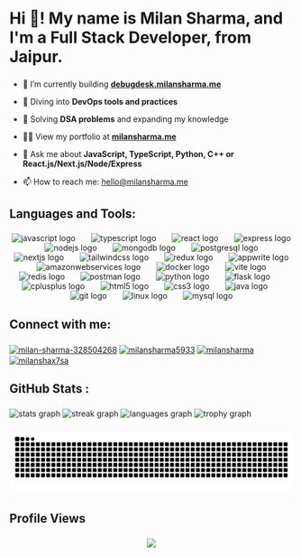 <h1 align="left">Hi 👋! My name is Milan Sharma, and I'm a Full Stack Developer, from Jaipur.</h1>

###

<p align="left">

- 🌱 I’m currently building <a href="https://www.debugdesk.milansharma.me/" target="blank">**debugdesk.milansharma.me**</a>

- 🔧 Diving into **DevOps tools and practices**

- 🧠 Solving **DSA problems** and expanding my knowledge

- 👨‍💻 View my portfolio at <a href="https://www.milansharma.me/" target="blank">**milansharma.me**</a>

- 💬 Ask me about **JavaScript, TypeScript, Python, C++ or React.js/Next.js/Node/Express**

- 📫 How to reach me: [hello@milansharma.me](mailto:hello@milansharma.me)
</p>

###

<h2 align="left">Languages and Tools:</h2>

###

<div align="center">
  <img src="https://cdn.jsdelivr.net/gh/devicons/devicon/icons/javascript/javascript-original.svg" height="35" alt="javascript logo"  />
  <img width="20" />
  <img src="https://cdn.jsdelivr.net/gh/devicons/devicon/icons/typescript/typescript-original.svg" height="35" alt="typescript logo"  />
  <img width="20" />
  <img src="https://cdn.jsdelivr.net/gh/devicons/devicon/icons/react/react-original.svg" height="35" alt="react logo"  />
  <img width="20" />
  <img src="https://skillicons.dev/icons?i=express" height="35" alt="express logo"  />
  <img width="20" />
  <img src="https://cdn.jsdelivr.net/gh/devicons/devicon/icons/nodejs/nodejs-original.svg" height="35" alt="nodejs logo"  />
  <img width="20" />
  <img src="https://cdn.jsdelivr.net/gh/devicons/devicon/icons/mongodb/mongodb-original.svg" height="35" alt="mongodb logo"  />
  <img width="20" />
  <img src="https://cdn.jsdelivr.net/gh/devicons/devicon/icons/postgresql/postgresql-original.svg" height="35" alt="postgresql logo"  />
  <img width="20" />
  <img src="https://skillicons.dev/icons?i=nextjs" height="35" alt="nextjs logo"  />
  <img width="20" />
  <img src="https://skillicons.dev/icons?i=tailwind" height="35" alt="tailwindcss logo"  />
  <img width="20" />
  <img src="https://cdn.jsdelivr.net/gh/devicons/devicon/icons/redux/redux-original.svg" height="35" alt="redux logo"  />
  <img width="20" />
  <img src="https://cdn.jsdelivr.net/gh/devicons/devicon/icons/appwrite/appwrite-original.svg" height="35" alt="appwrite logo"  />
  <img width="20" />
  <img src="https://skillicons.dev/icons?i=aws" height="35" alt="amazonwebservices logo"  />
  <img width="20" />
  <img src="https://cdn.simpleicons.org/docker/2496ED" height="35" alt="docker logo"  />
  <img width="20" />
  <img src="https://skillicons.dev/icons?i=vite" height="35" alt="vite logo"  />
  <img width="20" />
  <img src="https://skillicons.dev/icons?i=redis" height="35" alt="redis logo"  />
  <img width="20" />
  <img src="https://skillicons.dev/icons?i=postman" height="35" alt="postman logo"  />
  <img width="20" />
  <img src="https://cdn.jsdelivr.net/gh/devicons/devicon/icons/python/python-original.svg" height="35" alt="python logo"  />
  <img width="20" />
  <img src="https://skillicons.dev/icons?i=flask" height="35" alt="flask logo"  />
  <img width="20" />
  <img src="https://cdn.jsdelivr.net/gh/devicons/devicon/icons/cplusplus/cplusplus-original.svg" height="35" alt="cplusplus logo"  />
  <img width="20" />
  <img src="https://cdn.jsdelivr.net/gh/devicons/devicon/icons/html5/html5-original.svg" height="35" alt="html5 logo"  />
  <img width="20" />
  <img src="https://cdn.jsdelivr.net/gh/devicons/devicon/icons/css3/css3-original.svg" height="35" alt="css3 logo"  />
  <img width="20" />
  <img src="https://cdn.jsdelivr.net/gh/devicons/devicon/icons/java/java-original.svg" height="35" alt="java logo"  />
  <img width="20" />
  <img src="https://cdn.jsdelivr.net/gh/devicons/devicon/icons/git/git-original.svg" height="35" alt="git logo"  />
  <img width="20" />
  <img src="https://cdn.jsdelivr.net/gh/devicons/devicon/icons/linux/linux-original.svg" height="35" alt="linux logo"  />
  <img width="20" />
  <img src="https://skillicons.dev/icons?i=mysql" height="35" alt="mysql logo"  />
</div>

###

<h2 align="left">Connect with me:</h2>

###

<div align="left">
  <a href="https://linkedin.com/in/milan-sharma-328504268" target="blank"><img align="center" src="https://raw.githubusercontent.com/rahuldkjain/github-profile-readme-generator/master/src/images/icons/Social/linked-in-alt.svg" alt="milan-sharma-328504268" height="30" width="40" /></a>
<a href="https://www.hackerrank.com/milansharma5933" target="blank"><img align="center" src="https://raw.githubusercontent.com/rahuldkjain/github-profile-readme-generator/master/src/images/icons/Social/hackerrank.svg" alt="milansharma5933" height="30" width="40" /></a>
<a href="https://www.leetcode.com/milansharma" target="blank"><img align="center" src="https://raw.githubusercontent.com/rahuldkjain/github-profile-readme-generator/master/src/images/icons/Social/leet-code.svg" alt="milansharma" height="30" width="40" /></a>
<a href="https://auth.geeksforgeeks.org/user/milanshax7sa" target="blank"><img align="center" src="https://raw.githubusercontent.com/rahuldkjain/github-profile-readme-generator/master/src/images/icons/Social/geeks-for-geeks.svg" alt="milanshax7sa" height="30" width="40" /></a>
</div>

###

<h2 align="left">GitHub Stats : </h2>

###

<div align="left">
  <img src="https://github-readme-stats.vercel.app/api?username=Milan-Sharma1&hide_title=false&hide_rank=false&show_icons=true&include_all_commits=true&count_private=true&disable_animations=false&theme=dark&locale=en&hide_border=false" height="150" alt="stats graph"  />
  <img src="https://streak-stats.demolab.com?user=Milan-Sharma1&locale=en&mode=daily&theme=dark&hide_border=false&border_radius=5" height="150" alt="streak graph"  />
  <img src="https://github-readme-stats.vercel.app/api/top-langs?username=Milan-Sharma1&locale=en&hide_title=false&layout=compact&card_width=320&langs_count=8&theme=dark&hide_border=false" height="152" alt="languages graph"  />
  <img src="https://github-profile-trophy.vercel.app?username=Milan-Sharma1&theme=onedark&no-frame=false&no-bg=true" height="150" alt="trophy graph"  />
</div>

###

<img src="https://raw.githubusercontent.com/Milan-Sharma1/Milan-Sharma1/output/snake.svg" alt="Snake animation" />

###

<h2 align="left">Profile Views</h2>

###

<div align="center">
  <img src="https://profile-counter.glitch.me/Milan-Sharma1/count.svg?"  />
</div>

###
